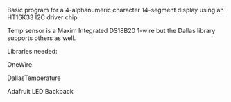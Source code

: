 Basic program for a 4-alphanumeric character 14-segment display
using an HT16K33 I2C driver chip.


Temp sensor is a Maxim Integrated DS18B20 1-wire but the Dallas
library supports others as well.


Libraries needed:


OneWire


DallasTemperature


Adafruit LED Backpack
